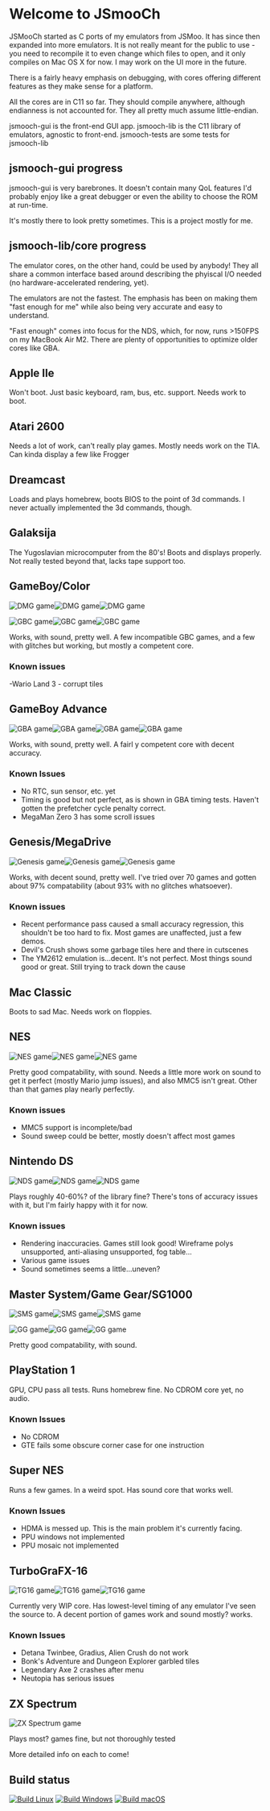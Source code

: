 # Welcome to JSmooCh

JSMooCh started as C ports of my emulators from JSMoo. It has since then expanded into more emulators. It is not really meant for the public to use - you need to recompile it to even change which files to open, and it only compiles on Mac OS X for now. I may work on the UI more in the future.

There is a fairly heavy emphasis on debugging, with cores offering different features as they make sense for a platform.

All the cores are in C11 so far. They should compile anywhere, although endianness is not accounted for. They all pretty much assume little-endian.

jsmooch-gui is the front-end GUI app.
jsmooch-lib is the C11 library of emulators, agnostic to front-end.
jsmooch-tests are some tests for jsmooch-lib

## jsmooch-gui progress
jsmooch-gui is very barebrones. It doesn't contain many QoL features I'd probably enjoy like a great debugger or even the ability to choose the ROM at run-time.

It's mostly there to look pretty sometimes. This is a project mostly for me.

## jsmooch-lib/core progress
The emulator cores, on the other hand, could be used by anybody! They all share a common interface based around describing the phyiscal I/O needed (no hardware-accelerated rendering, yet).

The emulators are not the fastest. The emphasis has been on making them "fast enough for me" while also being very accurate and easy to understand.

"Fast enough" comes into focus for the NDS, which, for now, runs >150FPS on my MacBook Air M2. There are plenty of opportunities to optimize older cores like GBA.

## Apple IIe
Won't boot. Just basic keyboard, ram, bus, etc. support. Needs work to boot.

## Atari 2600
Needs a lot of work, can't really play games. Mostly needs work on the TIA. Can kinda display a few like Frogger

## Dreamcast
Loads and plays homebrew, boots BIOS to the point of 3d commands. I never actually implemented the 3d commands, though.

## Galaksija
The Yugoslavian microcomputer from the 80's! Boots and displays properly. Not really tested beyond that, lacks tape support too.

## GameBoy/Color
![DMG game](images/dmg1.png "DMG game")![DMG game](images/dmg2.png "DMG game")![DMG game](images/dmg3.png "DMG game")

![GBC game](images/gbc1.png "GBC game")![GBC game](images/gbc2.png "GBC game")![GBC game](images/gbc3.png "GBC game")

Works, with sound, pretty well. A few incompatible GBC games, and a few with glitches but working, but mostly a competent core.

### Known issues
-Wario Land 3 - corrupt tiles

## GameBoy Advance
![GBA game](images/gba1.png "GBA game")![GBA game](images/gba2.png "GBA game")![GBA game](images/gba3.png "GBA game")![GBA game](images/gba4.png "GBA game")

Works, with sound, pretty well. A fairl y competent core with decent accuracy.

### Known Issues
- No RTC, sun sensor, etc. yet
- Timing is good but not perfect, as is shown in GBA timing tests. Haven't gotten the prefetcher cycle penalty correct.
- MegaMan Zero 3 has some scroll issues

## Genesis/MegaDrive
![Genesis game](images/gen1.png "Genesis game")![Genesis game](images/gen2.png "Genesis game")![Genesis game](images/gen3.png "Genesis game")

Works, with decent sound, pretty well. I've tried over 70 games and gotten about 97% compatability (about 93% with no glitches whatsoever).

### Known issues
- Recent performance pass caused a small accuracy regression, this shouldn't be too hard to fix. Most games are unaffected, just a few demos.
- Devil's Crush shows some garbage tiles here and there in cutscenes
- The YM2612 emulation is...decent. It's not perfect. Most things sound good or great. Still trying to track down the cause

## Mac Classic
Boots to sad Mac. Needs work on floppies.

## NES
![NES game](images/nes1.png "NES game")![NES game](images/nes2.png "NES game")![NES game](images/nes3.png "NES game")

Pretty good compatability, with sound. Needs a little more work on sound to get it perfect (mostly Mario jump issues), and also MMC5 isn't great. Other than that games play nearly perfectly.

### Known issues
- MMC5 support is incomplete/bad
- Sound sweep could be better, mostly doesn't affect most games

## Nintendo DS
![NDS game](images/nds1.png "NDS game")![NDS game](images/nds2.png "NDS game")![NDS game](images/nds3.png "NDS game")

Plays roughly 40-60%? of the library fine? There's tons of accuracy issues with it, but I'm fairly happy with it for now.

### Known issues
- Rendering inaccuracies. Games still look good! Wireframe polys unsupported, anti-aliasing unsupported, fog table...
- Various game issues
- Sound sometimes seems a little...uneven?

## Master System/Game Gear/SG1000
![SMS game](images/sms1.png "SMS game")![SMS game](images/sms2.png "SMS game")![SMS game](images/sms3.png "SMS game")

![GG game](images/gg1.png "GG game")![GG game](images/gg2.png "GG game")![GG game](images/gg3.png "GG game")

Pretty good compatability, with sound.

## PlayStation 1
GPU, CPU pass all tests. Runs homebrew fine. No CDROM core yet, no audio.

### Known Issues
- No CDROM
- GTE fails some obscure corner case for one instruction

## Super NES
Runs a few games. In a weird spot. Has sound core that works well.

### Known Issues
- HDMA is messed up. This is the main problem it's currently facing.
- PPU windows not implemented
- PPU mosaic not implemented

## TurboGraFX-16
![TG16 game](images/tg1.png "TG16 game")![TG16 game](images/tg2.png "TG16 game")![TG16 game](images/tg3.png "TG16 game")

Currently very WIP core. Has lowest-level timing of any emulator I've seen the source to. A decent portion of games work and sound mostly? works.

### Known Issues
- Detana Twinbee, Gradius, Alien Crush do not work
- Bonk's Adventure and Dungeon Explorer garbled tiles
- Legendary Axe 2 crashes after menu
- Neutopia has serious issues

## ZX Spectrum
![ZX Spectrum game](images/zx1.png "ZX Spectrum Game")

Plays most? games fine, but not thoroughly tested

More detailed info on each to come!

## Build status

[![Build Linux](https://github.com/raddad772/jsmooch-emus-win/actions/workflows/build-linux.yml/badge.svg)](https://github.com/raddad772/jsmooch-emus-win/actions/workflows/build-linux.yml)
[![Build Windows](https://github.com/raddad772/jsmooch-emus-win/actions/workflows/build-windows.yml/badge.svg)](https://github.com/raddad772/jsmooch-emus-win/actions/workflows/build-windows.yml)
[![Build macOS](https://github.com/raddad772/jsmooch-emus-win/actions/workflows/build-macos.yml/badge.svg)](https://github.com/raddad772/jsmooch-emus-win/actions/workflows/build-macos.yml)

